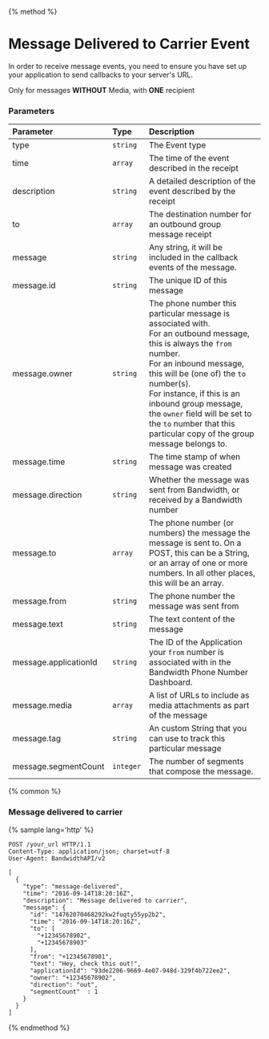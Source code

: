 {% method %}
# Message Delivered to Carrier Event
In order to receive message events, you need to ensure you have set up your application to send callbacks to your server's URL.

<aside class="alert general small">
Only for messages <b>WITHOUT</b> Media, with <b>ONE</b> recipient
</aside>

### Parameters
| Parameter             | Type     | Description                                                                                                                                                                                                                                                                                                                                                         |
|:----------------------|:---------|:--------------------------------------------------------------------------------------------------------------------------------------------------------------------------------------------------------------------------------------------------------------------------------------------------------------------------------------------------------------------|
| type                  | `string` | The Event type                                                                                                                                                                                                                                                                                                                                                      |
| time                  | `array`  | The time of the event described in the receipt                                                                                                                                                                                                                                                                                                                      |
| description           | `string` | A detailed description of the event described by the receipt                                                                                                                                                                                                                                                                                                        |
| to                    | `array`  | The destination number for an outbound group message receipt                                                                                                                                                                                                                                                                                                        |
| message               | `string` | Any string, it will be included in the callback events of the message.                                                                                                                                                                                                                                                                                              |
| message.id            | `string` | The unique ID of this message                                                                                                                                                                                                                                                                                                                                       |
| message.owner         | `string` | The phone number this particular message is associated with.<br> For an outbound message, this is always the `from` number.<br> For an inbound message, this will be (one of) the `to` number(s).<br>For instance, if this is an inbound group message, the `owner` field will be set to the `to` number that this particular copy of the group message belongs to. |
| message.time          | `string` | The time stamp of when message was created                                                                                                                                                                                                                                                                                                                          |
| message.direction     | `string` | Whether the message was sent from Bandwidth, or received by a Bandwidth number                                                                                                                                                                                                                                                                                      |
| message.to            | `array`  | The phone number (or numbers) the message the message is sent to. On a POST, this can be a String, or an array of one or more numbers. In all other places, this will be an array.                                                                                                                                                                                  |
| message.from          | `string` | The phone number the message was sent from                                                                                                                                                                                                                                                                                                                          |
| message.text          | `string` | The text content of the message                                                                                                                                                                                                                                                                                                                                     |
| message.applicationId | `string` | The ID of the Application your `from` number is associated with in the Bandwidth Phone Number Dashboard.                                                                                                                                                                                                                                                            |
| message.media         | `array`  | A list of URLs to include as media attachments as part of the message                                                                                                                                                                                                                                                                                               |
| message.tag           | `string` | An custom String that you can use to track this particular message                                                                                                                                                                                                                                                                                                  |
| message.segmentCount  | `integer`| The number of segments that compose the message.                                                                                                                                                                                                                                                                                                                                                                                                                                                            |

{% common %}
### Message delivered to carrier

{% sample lang='http' %}

```http
POST /your_url HTTP/1.1
Content-Type: application/json; charset=utf-8
User-Agent: BandwidthAPI/v2

[
  {
    "type": "message-delivered",
    "time": "2016-09-14T18:20:16Z",
    "description": "Message delivered to carrier",
    "message": {
      "id": "14762070468292kw2fuqty55yp2b2",
      "time": "2016-09-14T18:20:16Z",
      "to": [
        "+12345678902",
        "+12345678903"
      ],
      "from": "+12345678901",
      "text": "Hey, check this out!",
      "applicationId": "93de2206-9669-4e07-948d-329f4b722ee2",
      "owner": "+12345678902",
      "direction": "out",
      "segmentCount"  : 1
    }
  }
]
```

{% endmethod %}

